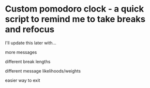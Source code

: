 # Custom pomodoro clock - a quick script to remind me to take breaks and refocus

I'll update this later with...

  more messages

  different break lengths

  different message likelihoods/weights

  easier way to exit
  
  
